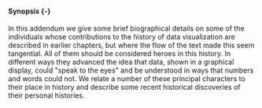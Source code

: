 #### Synopsis {-}
In this addendum we give some brief biographical details on some of the individuals whose contributions to the history of data visualization are described in earlier chapters, but where the flow of the text made this seem tangential. All of them should be considered heroes in this history. In different ways they advanced the idea that data, shown in a graphical display, could "speak to the eyes" and be understood in ways that numbers and words could not. We relate a number of these principal characters to their place in history and describe some recent historical discoveries of their personal histories.
